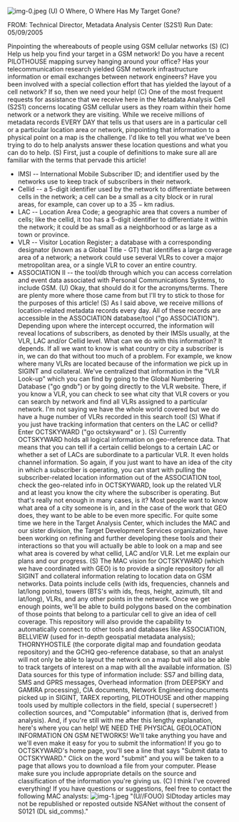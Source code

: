 ![img-0.jpeg](img-0.jpeg)
(U) O Where, O Where Has My Target Gone?

FROM:
Technical Director, Metadata Analysis Center (S2S1)
Run Date: 05/09/2005

Pinpointing the whereabouts of people using GSM cellular networks (S)
(C) Help us help you find your target in a GSM network! Do you have a recent PILOTHOUSE mapping survey hanging around your office? Has your telecommunication research yielded GSM network infrastructure information or email exchanges between network engineers? Have you been involved with a special collection effort that has yielded the layout of a cell network? If so, then we need your help!
(C) One of the most frequent requests for assistance that we receive here in the Metadata Analysis Cell (S2S1) concerns locating GSM cellular users as they roam within their home network or a network they are visiting. While we receive millions of metadata records EVERY DAY that tells us that users are in a particular cell or a particular location area or network, pinpointing that information to a physical point on a map is the challenge. I'd like to tell you what we've been trying to do to help analysts answer these location questions and what you can do to help.
(S) First, just a couple of definitions to make sure all are familiar with the terms that pervade this article!

- IMSI -- International Mobile Subscriber ID; and identifier used by the networks use to keep track of subscribers in their network.
- Cellid -- a 5-digit identifier used by the network to differentiate between cells in the network; a cell can be a small as a city block or in rural areas, for example, can cover up to a $35-\mathrm{km}$ radius.
- LAC -- Location Area Code; a geographic area that covers a number of cells; like the cellid, it too has a 5-digit identifier to differentiate it within the network; it could be as small as a neighborhood or as large as a town or province.
- VLR -- Visitor Location Register; a database with a corresponding designator (known as a Global Title - GT) that identifies a large coverage area of a network; a network could use several VLRs to cover a major metropolitan area, or a single VLR to cover an entire country.
- ASSOCIATION II -- the tool/db through which you can access correlation and event data associated with Personal Communications Systems, to include GSM.
(U) Okay, that should do it for the acronyms/terms. There are plenty more where those came from but I'll try to stick to those for the purposes of this article!
(S) As I said above, we receive millions of location-related metadata records every day. All of these records are accessible in the ASSOCIATION database/tool ("go ASSOCIATION"). Depending upon where the intercept occurred, the information will reveal locations of subscribers, as denoted by their IMSIs usually, at the VLR, LAC and/or Cellid level. What can we do with this information? It depends. If all we want to know is what country or city a subscriber is in, we can do that without too much of a problem. For example, we know where many VLRs are located because of the information we pick up in SIGINT and collateral. We've centralized that information in the "VLR Look-up" which you can find by going to the Global Numbering Database ("go gndb") or by going directly to the VLR website. There, if you know a VLR, you can check to see what city that VLR covers or you can search by network and find all VLRs
assigned to a particular network. I'm not saying we have the whole world covered but we do have a huge number of VLRs recorded in this search tool!
(S) What if you just have tracking information that centers on the LAC or cellid? Enter OCTSKYWARD ("go octskyward" or
).
(S) Currently OCTSKYWARD holds all logical information on geo-reference data. That means that you can tell if a certain cellid belongs to a certain LAC or whether a set of LACs are subordinate to a particular VLR. It even holds channel information. So again, if you just want to have an idea of the city in which a subscriber is operating, you can start with pulling the subscriber-related location information out of the ASSOCIATION tool, check the geo-related info in OCTSKYWARD, look up the related VLR and at least you know the city where the subscriber is operating. But that's really not enough in many cases, is it? Most people want to know what area of a city someone is in, and in the case of the work that GEO does, they want to be able to be even more specific. For quite some time we here in the Target Analysis Center, which includes the MAC and our sister division, the Target Development Services organization, have been working on refining and further developing these tools and their interactions so that you will actually be able to look on a map and see what area is covered by what cellid, LAC and/or VLR. Let me explain our plans and our progress.
(S) The MAC vision for OCTSKYWARD (which we have coordinated with GEO) is to provide a single repository for all SIGINT and collateral information relating to location data on GSM networks. Data points include cells (with ids, frequencies, channels and lat/long points), towers (BTS's with ids, freqs, height, azimuth, tilt and lat/long), VLRs, and any other points in the network. Once we get enough points, we'll be able to build polygons based on the combination of those points that belong to a particular cell to give an idea of cell coverage. This repository will also provide the capability to automatically connect to other tools and databases like ASSOCIATION, BELLVIEW (used for in-depth geospatial metadata analysis); THORNYHOSTILE (the corporate digital map and foundation geodata repository) and the GCHQ geo-reference database, so that an analyst will not only be able to layout the network on a map but will also be able to track targets of interest on a map with all the available information.
(S) Data sources for this type of information include: SS7 and billing data, SMS and GPRS messages, Overhead information (from DEEPSKY and GAMIRA processing), CIA documents, Network Engineering documents picked up in SIGINT, TAREX reporting, PILOTHOUSE and other mapping tools used by multiple collectors in the field, special ( supersecret! ) collection sources, and "Computable" information (that is, derived from analysis). And, if you're still with me after this lengthy explanation, here's where you can help! WE NEED THE PHYSICAL GEOLOCATION INFORMATION ON GSM NETWORKS! We'll take anything you have and we'll even make it easy for you to submit the information! If you go to OCTSKYWARD's home page, you'll see a line that says "Submit data to OCTSKYWARD." Click on the word "submit" and you will be taken to a page that allows you to download a file from your computer. Please make sure you include appropriate details on the source and classification of the information you're giving us.
(C) I think I've covered everything! If you have questions or suggestions, feel free to contact the following MAC analysts:
![img-1.jpeg](img-1.jpeg)
"(U//FOUO) SIDtoday articles may not be republished or reposted outside NSANet without the consent of S0121 (DL sid_comms)."
